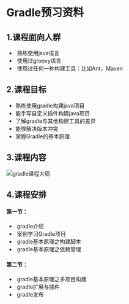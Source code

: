 # Gradle预习资料



## 1.课程面向人群

- ​    熟练使用java语言
- ​    使用过groovy语言
- ​    使用过任何一种构建工具：比如Ant，Maven

## 2.课程目标

-   熟练使用gradle构建java项目
-  能手写自定义插件构建java项目
-  了解gradle与其他构建工具的差异
-  能够解决版本冲突
-  掌握Gradle的基本原理

## 3.课程内容



![gradle课程大纲](F:\咕泡VIP\工程化专题\gradle\gradle课程大纲.png)

## 4.课程安排

#### 第一节：

- ​                gradle介绍
- ​               案例学习Gradle项目
- ​              gradle基本原理之构建脚本
- ​              gradle基本原理之依赖管理

#### 第二节：

- ​               gradle基本原理之多项目构建
- ​               gradle扩展与插件
- ​               gradle发布